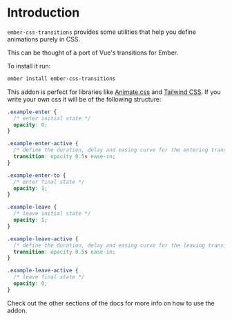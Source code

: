 # Introduction

`ember-css-transitions` provides some utilities that help you define animations purely in CSS.

This can be thought of a port of Vue's transitions for Ember.

To install it run:

```bash
ember install ember-css-transitions
```


This addon is perfect for libraries like [Animate.css](https://animate.style/) and [Tailwind CSS](https://tailwindcss.com/). If you write your own css it will be of the following structure:


```css
.example-enter {
  /* enter initial state */
  opacity: 0;
}

.example-enter-active {
  /* define the duration, delay and easing curve for the entering transition */
  transition: opacity 0.5s ease-in;
}

.example-enter-to {
  /* enter final state */
  opacity: 1;
}

.example-leave {
  /* leave initial state */
  opacity: 1;
}

.example-leave-active {
  /* define the duration, delay and easing curve for the leaving transition */
  transition: opacity 0.5s ease-in;
}

.example-leave-active {
  /* leave final state */
  opacity: 0;
}
```

Check out the other sections of the docs for more info on how to use the addon.
